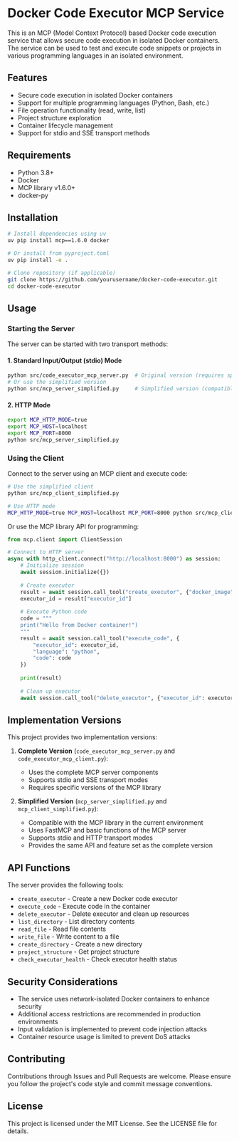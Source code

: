 # Docker Code Executor MCP Service

This is an MCP (Model Context Protocol) based Docker code execution service that allows secure code execution in isolated Docker containers. The service can be used to test and execute code snippets or projects in various programming languages in an isolated environment.

## Features

- Secure code execution in isolated Docker containers
- Support for multiple programming languages (Python, Bash, etc.)
- File operation functionality (read, write, list)
- Project structure exploration
- Container lifecycle management
- Support for stdio and SSE transport methods

## Requirements

- Python 3.8+
- Docker
- MCP library v1.6.0+
- docker-py

## Installation

```bash
# Install dependencies using uv
uv pip install mcp==1.6.0 docker

# Or install from pyproject.toml
uv pip install -e .

# Clone repository (if applicable)
git clone https://github.com/yourusername/docker-code-executor.git
cd docker-code-executor
```

## Usage

### Starting the Server

The server can be started with two transport methods:

#### 1. Standard Input/Output (stdio) Mode

```bash
python src/code_executor_mcp_server.py  # Original version (requires specific MCP library components)
# Or use the simplified version
python src/mcp_server_simplified.py     # Simplified version (compatible with current MCP library version)
```

#### 2. HTTP Mode

```bash
export MCP_HTTP_MODE=true
export MCP_HOST=localhost
export MCP_PORT=8000
python src/mcp_server_simplified.py
```

### Using the Client

Connect to the server using an MCP client and execute code:

```bash
# Use the simplified client
python src/mcp_client_simplified.py

# Use HTTP mode
MCP_HTTP_MODE=true MCP_HOST=localhost MCP_PORT=8000 python src/mcp_client_simplified.py
```

Or use the MCP library API for programming:

```python
from mcp.client import ClientSession

# Connect to HTTP server
async with http_client.connect("http://localhost:8000") as session:
    # Initialize session
    await session.initialize({})
    
    # Create executor
    result = await session.call_tool("create_executor", {"docker_image": "python:3-slim"})
    executor_id = result["executor_id"]
    
    # Execute Python code
    code = """
    print("Hello from Docker container!")
    """
    result = await session.call_tool("execute_code", {
        "executor_id": executor_id,
        "language": "python",
        "code": code
    })
    
    print(result)
    
    # Clean up executor
    await session.call_tool("delete_executor", {"executor_id": executor_id})
```

## Implementation Versions

This project provides two implementation versions:

1. **Complete Version** (`code_executor_mcp_server.py` and `code_executor_mcp_client.py`):
   - Uses the complete MCP server components
   - Supports stdio and SSE transport modes
   - Requires specific versions of the MCP library

2. **Simplified Version** (`mcp_server_simplified.py` and `mcp_client_simplified.py`):
   - Compatible with the MCP library in the current environment
   - Uses FastMCP and basic functions of the MCP server
   - Supports stdio and HTTP transport modes
   - Provides the same API and feature set as the complete version

## API Functions

The server provides the following tools:

- `create_executor` - Create a new Docker code executor
- `execute_code` - Execute code in the container
- `delete_executor` - Delete executor and clean up resources
- `list_directory` - List directory contents
- `read_file` - Read file contents
- `write_file` - Write content to a file
- `create_directory` - Create a new directory
- `project_structure` - Get project structure
- `check_executor_health` - Check executor health status

## Security Considerations

- The service uses network-isolated Docker containers to enhance security
- Additional access restrictions are recommended in production environments
- Input validation is implemented to prevent code injection attacks
- Container resource usage is limited to prevent DoS attacks

## Contributing

Contributions through Issues and Pull Requests are welcome. Please ensure you follow the project's code style and commit message conventions.

## License

This project is licensed under the MIT License. See the LICENSE file for details.
